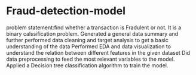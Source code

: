 # Fraud-detection-model
problem statement:find whether a transaction is Fradulent or not. It is a binary calssification problem.
Generated a general data summary and further performed data cleaning and target analysis to get a basic understanding of the
data
Performed EDA and data visualization to understand the relation between different features in the given dataset
Did data preprocessing to feed the most relevant variables to the model. Applied a Decision tree classification algorithm to train
the model.
